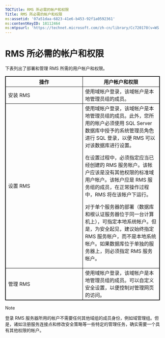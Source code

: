 ```yaml
---
TOCTitle: RMS 所必需的帐户和权限
Title: RMS 所必需的帐户和权限
ms:assetid: '07a51daa-6823-41e6-b453-92f1a0592361'
ms:contentKeyID: 18112464
ms:mtpsurl: 'https://technet.microsoft.com/zh-cn/library/Cc720178(v=WS.10)'
---
```


RMS 所必需的帐户和权限
======================

下表列出了部署和管理 RMS 所需的用户帐户和权限。



 
<p></p>

<table style="border:1px solid black;">
<colgroup>
<col width="50%" />
<col width="50%" />
</colgroup>
<thead>
<tr class="header">
<th style="border:1px solid black;" >操作</th>
<th style="border:1px solid black;" >用户帐户和权限</th>
</tr>
</thead>
<tbody>
<tr class="odd">
<td style="border:1px solid black;">安装 RMS</td>
<td style="border:1px solid black;">使用域帐户登录，该域帐户是本地管理员组的成员。</td>
</tr>
<tr class="even">
<td style="border:1px solid black;">设置 RMS</td>
<td style="border:1px solid black;">使用域帐户登录，该域帐户是本地管理员组的成员。此外，您所用的帐户必须使用 SQL Server 数据库中授予的系统管理员角色进行 SQL 登录，以便 RMS 可以对该数据库进行设置。

在设置过程中，必须指定应当已经创建的 RMS 服务帐户。该帐户应该是没有其他权限的标准域用户帐户。该帐户应是 RMS 服务组的成员，在正常操作过程中，RMS 将在该帐户下运行。

对于单个服务器的部署（数据库和根认证服务器位于同一台计算机上），可指定本地系统帐户。但是，为安全起见，建议始终指定 RMS 服务帐户，而不是本地系统帐户。如果数据库位于单独的服务器上，则必须指定 RMS 服务帐户。</td>
</tr>
<tr class="odd">
<td style="border:1px solid black;">管理 RMS</td>
<td style="border:1px solid black;">使用域帐户登录，该域帐户是本地管理员组的成员。可以自定义安全设置，以便控制对管理网页的访问。</td>
</tr>
</tbody>
</table>

<p></p>

  
> [!NOTE]  
> 登录 RMS 服务器所用的帐户不需要任何其他域组的成员身份，例如域管理组。但是，诸如注册服务连接点和修改安全策略等一些特定的管理任务，确实需要一个具有其他权限的帐户。 
